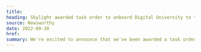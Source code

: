 ```yaml
---
title:
heading: Skylight awarded task order to onboard Digital University to the BESPIN Design Studio platform
source: Newsworthy
date: 2022-09-30
href:
summary: We're excited to announce that we've been awarded a task order by the U.S. Air Force (USAF), under the BESPIN Design Studio SBIR Phase III IDIQ, to onboard the Digital University (DU) product team to the BESPIN Design Studio platform. Through this platform, DU will gain access to a suite of tools for delivering better user experiences, including <a href="https://skylight.digital/work/experience/usaf-bespin-design-system/">modern design systems</a>.
---
```

